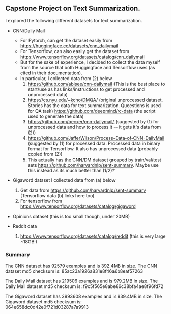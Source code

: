 ## Capstone Project on Text Summarization.
I explored the following different datasets for text summarization.

* CNN/Daily Mail
    * For Pytorch, can get the dataset easily from <https://huggingface.co/datasets/cnn_dailymail>
    * For Tensorflow, can also easily get the dataset from <https://www.tensorflow.org/datasets/catalog/cnn_dailymail>
    * But for the sake of experience, I decided to collect the data myself from the source that both Huggingface and Tensorflow uses (as cited in their documentation).
    * In particular, I collected data from (2) below
        1. https://github.com/abisee/cnn-dailymail (This is the best place to start/use as has links/instructions to get processed and unprocessed data)
        2. https://cs.nyu.edu/~kcho/DMQA/ (original unprocessed dataset. Stories has the data for text summarization. Queestions is used for QA task)
           https://github.com/deepmind/rc-data (the script used to generate the data)
        3. https://github.com/becxer/cnn-dailymail/ (suggested by (1) for unprocessed data and how to process it -- it gets it's data from (2))
        4. https://github.com/JafferWilson/Process-Data-of-CNN-DailyMail (suggested by (1) for processed data. Processed data in binary format for Tensorflow. It also has unprocessed data (probably copied from (2))
        5. This actually has the CNN/DM dataset grouped by train/val/test sets <https://github.com/harvardnlp/sent-summary>. Maybe use this instead as its much better than (1/2)?

* Gigaword dataset
  I collected data from (a) below    
  1. Get data from <https://github.com/harvardnlp/sent-summary> (Tensorflow data (b) links here too)
  2. For tensorflow from <https://www.tensorflow.org/datasets/catalog/gigaword>

* Opinions dataset (this is too small though, under 20MB)

* Reddit data
  1. https://www.tensorflow.org/datasets/catalog/reddit (this is very large ~18GB!)

### Summary
The CNN dataset has 92579 examples and is 392.4MB in size.
The CNN dataset md5 checksum is: 85ac23a1926a831e8f46a6b8eaf57263

The Daily Mail dataset has 219506 examples and is 979.2MB in size.
The Daily Mail dataset md5 checksum is: f9c5f565e8abe86c38bfa4ae8f96fd72

The Gigaword dataset has 3993608 examples and is 939.4MB in size.
The Gigaword dataset md5 checksum is: 064e658dc0d42e0f721d03287a7a9913
